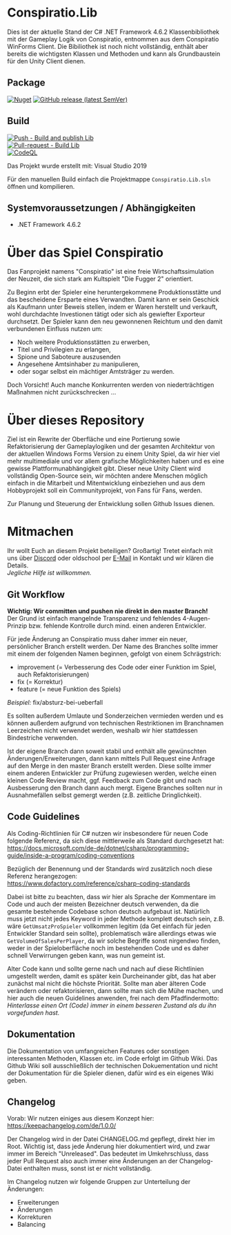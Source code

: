 # Conspiratio.Lib

Dies ist der aktuelle Stand der C# .NET Framework 4.6.2 Klassenbibliothek mit der Gameplay Logik von Conspiratio, entnommen aus dem Conspiratio WinForms Client. Die Bibiliothek ist noch nicht vollständig, enthält aber bereits die wichtigsten Klassen und Methoden und kann als Grundbaustein für den Unity Client dienen.

## Package

[![Nuget](https://img.shields.io/nuget/v/Conspiratio.Lib)](https://www.nuget.org/packages/Conspiratio.Lib/) [![GitHub release (latest SemVer)](https://img.shields.io/github/v/release/Conspiratio/Conspiratio.Lib)](https://github.com/Conspiratio/Conspiratio.Lib/releases) 

## Build

[![Push - Build and publish Lib](https://github.com/Conspiratio/Conspiratio.Lib/workflows/Push%20-%20Build%20and%20publish%20Lib/badge.svg)](https://github.com/Conspiratio/Conspiratio.Lib/actions?query=workflow%3A%22Push+-+Build+and+publish+Lib%22)  
[![Pull-request - Build Lib](https://github.com/Conspiratio/Conspiratio.Lib/workflows/Pull-request%20-%20Build%20Lib/badge.svg)](https://github.com/Conspiratio/Conspiratio.Lib/actions?query=workflow%3A%22Pull-request+-+Build+Lib%22)  
[![CodeQL](https://github.com/Conspiratio/Conspiratio.Lib/workflows/CodeQL/badge.svg)](https://github.com/Conspiratio/Conspiratio.Lib/actions?query=workflow%3ACodeQL)

Das Projekt wurde erstellt mit: Visual Studio 2019

Für den manuellen Build einfach die Projektmappe `Conspiratio.Lib.sln` öffnen und kompilieren.

## Systemvoraussetzungen / Abhängigkeiten
- .NET Framework 4.6.2

# Über das Spiel Conspiratio

Das Fanprojekt namens "Conspiratio" ist eine freie Wirtschaftssimulation der Neuzeit, die sich stark am Kultspielt "Die Fugger 2" orientiert.

Zu Beginn erbt der Spieler eine heruntergekommene Produktionsstätte und das bescheidene Ersparte eines Verwandten. Damit kann er sein Geschick als Kaufmann unter Beweis stellen, indem er Waren herstellt und verkauft, wohl durchdachte Investionen tätigt oder sich als gewiefter Exporteur durchsetzt. Der Spieler kann den neu gewonnenen Reichtum und den damit verbundenen Einfluss nutzen um:

- Noch weitere Produktionsstätten zu erwerben,
- Titel und Privilegien zu erlangen,
- Spione und Saboteure auszusenden
- Angesehene Amtsinhaber zu manipulieren,
- oder sogar selbst ein mächtiger Amtsträger zu werden.

Doch Vorsicht! Auch manche Konkurrenten werden von niederträchtigen Maßnahmen nicht zurückschrecken ...

# Über dieses Repository

Ziel ist ein Rewrite der Oberfläche und eine Portierung sowie Refaktorisierung der Gameplaylogiken und der gesamten Architektur von der aktuellen Windows Forms Version zu einem Unity Spiel, da wir hier viel mehr multimediale und vor allem grafische Möglichkeiten haben und es eine gewisse Plattformunabhängigkeit gibt. Dieser neue Unity Client wird vollständig Open-Source sein, wir möchten andere Menschen möglich einfach in die Mitarbeit und Mitentwicklung einbeziehen und aus dem Hobbyprojekt soll ein Communityprojekt, von Fans für Fans, werden.

Zur Planung und Steuerung der Entwicklung sollen Github Issues dienen.

# Mitmachen

Ihr wollt Euch an diesem Projekt beteiligen? Großartig! Tretet einfach mit uns über [Discord](https://discord.gg/dxkC5DPgRY) oder oldschool per <a href="&#109;&#97;&#105;&#108;&#116;&#111;&#58;%6D%61%69%6C%40%63%6F%6E%73%70%69%72%61%74%69%6F%2E%6E%65%74">E-Mail</a> in Kontakt und wir klären die Details.  
_Jegliche Hilfe ist willkommen._

## Git Workflow

**Wichtig: Wir committen und pushen nie direkt in den master Branch!**  
Der Grund ist einfach mangelnde Transparenz und fehlendes 4-Augen-Prinzip bzw. fehlende Kontrolle durch mind. einen anderen Entwickler.

Für jede Änderung an Conspiratio muss daher immer ein neuer, persönlicher Branch erstellt werden. Der Name des Branches sollte immer mit einem der folgenden Namen beginnen, gefolgt von einem Schrägstrich:
- improvement (= Verbesserung des Code oder einer Funktion im Spiel, auch Refaktorisierungen)
- fix (= Korrektur)
- feature (= neue Funktion des Spiels)

_Beispiel:_ fix/absturz-bei-ueberfall

Es sollten außerdem Umlaute und Sonderzeichen vermieden werden und es können außerdem aufgrund von technischen Restriktionen im Branchnamen Leerzeichen nicht verwendet werden, weshalb wir hier stattdessen Bindestriche verwenden.

Ist der eigene Branch dann soweit stabil und enthält alle gewünschten Änderungen/Erweiterungen, dann kann  mittels Pull Request eine Anfrage auf den Merge in den master Branch erstellt werden. Diese sollte immer einem anderen Entwickler zur Prüfung zugewiesen werden, welche einen kleinen Code Review macht, ggf. Feedback zum Code gibt und nach Ausbesserung den Branch dann auch mergt. Eigene Branches sollten nur in Ausnahmefällen selbst gemergt werden (z.B. zeitliche Dringlichkeit).

## Code Guidelines

Als Coding-Richtlinien für C# nutzen wir insbesondere für neuen Code folgende Referenz, da sich diese mittlerweile als Standard durchgesetzt hat:  
https://docs.microsoft.com/de-de/dotnet/csharp/programming-guide/inside-a-program/coding-conventions

Bezüglich der Benennung und der Standards wird zusätzlich noch diese Referenz herangezogen:  
https://www.dofactory.com/reference/csharp-coding-standards

Dabei ist bitte zu beachten, dass wir hier als Sprache der Kommentare im Code und auch der meisten Bezeichner deutsch verwenden, da die gesamte bestehende Codebase schon deutsch aufgebaut ist. Natürlich muss jetzt nicht jedes Keyword in jeder Methode komplett deutsch sein, z.B. wäre `GetUmsatzProSpieler` vollkommen legitim (da Get einfach für jeden Entwickler Standard sein sollte), problematisch wäre allerdings etwas wie `GetVolumeOfSalesPerPlayer`, da wir solche Begriffe sonst nirgendwo finden, weder in der Spieloberfläche noch im bestehenden Code und es daher schnell Verwirrungen geben kann, was nun gemeint ist.

Alter Code kann und sollte gerne nach und nach auf diese Richtlinien umgestellt werden, damit es später kein Durcheinander gibt, das hat aber zunächst mal nicht die höchste Priorität. Sollte man aber älteren Code verändern oder refaktorisieren, dann sollte man sich die Mühe machen, und hier auch die neuen Guidelines anwenden, frei nach dem Pfadfindermotto:  
_Hinterlasse einen Ort (Code) immer in einem besseren Zustand als du ihn vorgefunden hast._

## Dokumentation

Die Dokumentation von umfangreichen Features oder sonstigen interessanten Methoden, Klassen etc. im Code erfolgt im Github Wiki. Das Github Wiki soll ausschließlich der technischen Dokuementation und nicht der Dokumentation für die Spieler dienen, dafür wird es ein eigenes Wiki geben.

## Changelog

Vorab: Wir nutzen einiges aus diesem Konzept hier: https://keepachangelog.com/de/1.0.0/

Der Changelog wird in der Datei CHANGELOG.md gepflegt, direkt hier im Root. Wichtig ist, dass jede Änderung hier dokumentiert wird, und zwar immer im Bereich "Unreleased". Das bedeutet im Umkehrschluss, dass jeder Pull Request also auch immer eine Änderungen an der Changelog-Datei enthalten muss, sonst ist er nicht vollständig.

Im Changelog nutzen wir folgende Gruppen zur Unterteilung der Änderungen:

- Erweiterungen
- Änderungen
- Korrekturen
- Balancing